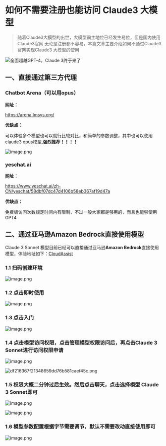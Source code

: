 # 如何不需要注册也能访问 Claude3 大模型

> 随着Claude3大模型的出世，大模型霸主地位已经发生易位，但是国内使用Claude3官网 无论是注册都不容易，本篇文章主要介绍如何不通过Claude3 官网实现Claude3 大模型的使用

![全面超越GPT-4，Claude 3终于来了](https://pic2.zhimg.com/v2-5bdbbea3a25c151370951f55c2832105_b.jpg)


## 一、直接通过第三方代理

### Chatbot Arena（可以用opus）

**网址：**

https://arena.lmsys.org/

**优缺点：**

可以体验多个模型也可以就行比较对比，和简单的参数调整，其中也可以使用claude3 opus模型,**强烈推荐！！！！**

![image.png](https://s2.loli.net/2024/03/07/fFYiJCu81RQanEl.jpg)


### yeschat.ai

**网址：**

https://www.yeschat.ai/zh-CN/yeschat/58dbf07dc47d4106b58eb367af19d47a

**优缺点：**

免费版访问次数规定时间内有限制，不过一般大家都是够用的，而且也能够使用GPT4



## 二、通过亚马逊**Amazon Bedrock**直接使用模型

 Claude 3 Sonnet 模型目前已经可以直接通过亚马逊**Amazon Bedrock**直接使用模型，体验地址如下：[CloudAssist](https://portal.cloudassist-beta.sign-up.china.aws.a2z.com/demo/qrcode?trk=community)

### 1.1 扫码创建环境

![image.png](https://s2.loli.net/2024/03/06/NvQrgT8dz7qtLXE.png)

### 1.2 点击即时使用

![image.png](https://s2.loli.net/2024/03/06/5TKmthkAaNI7Y2W.png)



### 1.3 点击入门

![image.png](https://s2.loli.net/2024/03/06/FGQyb8iuDvq4odp.png)



### 1.4 点击模型访问权限，点击管理模型权限访问后，再点击Claude 3 Sonnet进行访问权限申请

![image.png](https://s2.loli.net/2024/03/06/ZSIUedx3Qsu1mjV.png)

![df216367f21348659dd76b581caef45c.png](https://img-blog.csdnimg.cn/direct/df216367f21348659dd76b581caef45c.png)



### 1.5 权限大概二分钟过后生效。然后点击聊天，点击选择模型 Claude 3 Sonnet即可

![image.png](https://s2.loli.net/2024/03/06/F8LOa9SvAzN3gYs.png)

![image.png](https://s2.loli.net/2024/03/06/gEzCHWKjf6JLmPh.png)



### 1.6 模型参数配置根据字节需要调节，默认不需要改动直接使用即可

![image.png](https://s2.loli.net/2024/03/06/PfDuykcMFBrUAwp.png)



